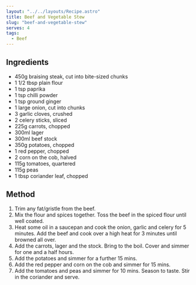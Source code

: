 ```yaml
---
layout: "../../layouts/Recipe.astro"
title: Beef and Vegetable Stew
slug: "beef-and-vegetable-stew"
serves: 4
tags:
  - Beef
---
```


## Ingredients

- 450g braising steak, cut into bite-sized chunks
- 1 1/2 tbsp plain flour
- 1 tsp paprika
- 1 tsp chilli powder
- 1 tsp ground ginger
- 1 large onion, cut into chunks
- 3 garlic cloves, crushed
- 2 celery sticks, sliced
- 225g carrots, chopped
- 300ml lager
- 300ml beef stock
- 350g potatoes, chopped
- 1 red pepper, chopped
- 2 corn on the cob, halved
- 115g tomatoes, quartered
- 115g peas
- 1 tbsp coriander leaf, chopped

## Method

1. Trim any fat/gristle from the beef.
1. Mix the flour and spices together. Toss the beef in the spiced flour until well coated.
1. Heat some oil in a saucepan and cook the onion, garlic and celery for 5 minutes. Add the beef and cook over a high heat for 3 minutes until browned all over.
1. Add the carrots, lager and the stock. Bring to the boil. Cover and simmer for one and a half hours.
1. Add the potatoes and simmer for a further 15 mins.
1. Add the red pepper and corn on the cob and simmer for 15 mins.
1. Add the tomatoes and peas and simmer for 10 mins. Season to taste. Stir in the coriander and serve.
